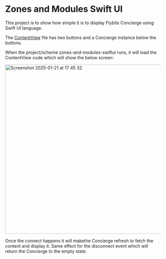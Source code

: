 # Zones and Modules Swift UI

This project is to show how simple it is to display Flybits Concierge using Swift UI language.

The [ContentView](/ContentView.swift) file has two buttons and a Concierge instance below the buttons.

When the project/scheme zones-and-modules-swiftui runs, it will load the ContentView code which will show the below screen:

<img width="549" alt="Screenshot 2025-01-21 at 17 45 32" src="https://github.com/user-attachments/assets/41526cf9-5cf1-4266-ae2a-ff63e22b1c49" />

Once the connect happens it will makethe Concierge refresh to fetch the content and display it.
Same effect for the disconnect event which will return the Concierge to the empty state.
